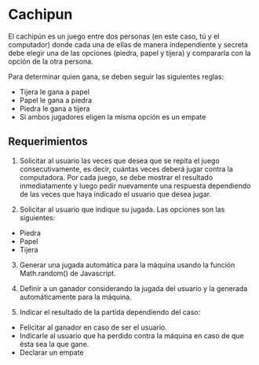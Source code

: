 # Cachipun
El cachipún es un juego entre dos personas (en este caso, tú y el computador) donde cada una de ellas de manera independiente y secreta debe elegir una de las opciones (piedra, papel y tijera) y compararla con la opción de la otra persona. 

Para determinar quien gana, se deben seguir las siguientes reglas:
* Tijera le gana a papel
* Papel le gana a piedra
* Piedra le gana a tijera
* Si ambos jugadores eligen la misma opción es un empate

## Requerimientos
1. Solicitar al usuario las veces que desea que se repita el juego consecutivamente, es decir, cuántas veces deberá jugar contra la computadora. Por cada juego, se debe mostrar el resultado inmediatamente y luego pedir nuevamente una respuesta dependiendo de las veces que haya indicado el usuario que desea jugar.

2. Solicitar al usuario que indique su jugada. Las opciones son las siguientes:
* Piedra
* Papel
* Tijera

3. Generar una jugada automática para la máquina usando la función Math.random() de Javascript.

4. Definir a un ganador considerando la jugada del usuario y la generada automáticamente para la máquina.

5. Indicar el resultado de la partida dependiendo del caso:
* Felicitar al ganador en caso de ser el usuario.
* Indicarle al usuario que ha perdido contra la máquina en caso de que ésta sea la que gane.
* Declarar un empate
